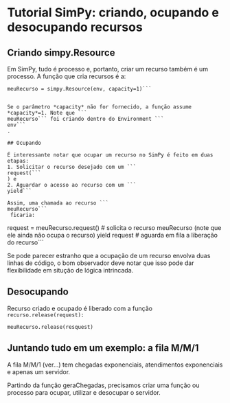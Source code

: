 # Tutorial SimPy: criando, ocupando e desocupando recursos

## Criando simpy.Resource

Em SimPy, tudo é processo e, portanto, criar um recurso também é um processo. A função que cria recursos é a: 

```
meuRecurso = simpy.Resource(env, capacity=1)```


Se o parâmetro *capacity* não for fornecido, a função assume *capacity*=1. Note que ```
meuRecurso``` foi criando dentro do Environment ```
env```
.

## Ocupando

É interessante notar que ocupar um recurso no SimPy é feito em duas etapas:
1. Solicitar o recurso desejado com um ```
request(```
) e
2. Aguardar o acesso ao recurso com um ```
yield```

Assim, uma chamada ao recurso ```
meuRecurso```
 ficaria:

```
request = meuRecurso.request() # solicita o recurso meuRecurso (note que ele ainda não ocupa o recurso)
yield request # aguarda em fila a liberação do recurso```

Se pode parecer estranho que a ocupação de um recurso envolva duas linhas de código, o bom observador deve notar que isso pode dar flexibilidade em situção de lógica intrincada.

## Desocupando

Recurso criado e ocupado é liberado com a função ```
recurso.release(request):```

```
meuRecurso.release(resquest)
```

## Juntando tudo em um exemplo: a fila M/M/1

A fila M/M/1 (ver...) tem chegadas exponenciais, atendimentos exponenciais e apenas um servidor.

Partindo da função geraChegadas, precisamos criar uma função ou processo para ocupar, utilizar e desocupar o servidor.





